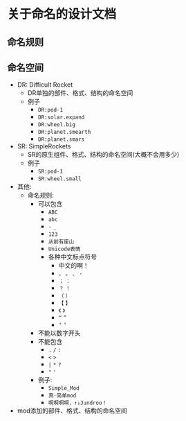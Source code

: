 # 关于命名的设计文档

## 命名规则

## 命名空间

- DR: Difficult Rocket
  - DR单独的部件、格式、结构的命名空间
  - 例子
    - `DR:pod-1`
    - `DR:solar.expand`
    - `DR:wheel.big`
    - `DR:planet.smearth`
    - `DR:planet.smars`
- SR: SimpleRockets
  - SR的原生组件、格式、结构的命名空间(大概不会用多少)
  - 例子
    - `SR:pod-1`
    - `SR:wheel.small`
- 其他:
  - 命名规则:
    - 可以包含
      - `ABC`
      - `abc`
      - `-` `_`
      - `123`
      - `从前有座山`
      - `Unicode表情`
      - 各种中文标点符号
        - 中文的啊！
        - `，` `。` `、` `·`
        - `；` `：`
        - `？` `！`
        - `（` `）`
        - `【` `】`
        - `《` `》`
        - `“` `”`
        - `‘` `’`
    - 不能以数字开头
    - 不能包含
      - `.` `/` `:`
      - `<` `>`
      - `|` `*` `?`
      - `"` `'`
    - 例子:
      - `Simple_Mod`
      - `真·简单mod`
      - `啊啊啊啊，↑↓Jundroo！`
- mod添加的部件、格式、结构的命名空间
